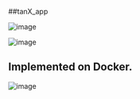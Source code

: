 ##tanX_app

![image](https://github.com/user-attachments/assets/b3dd304a-fd24-456e-98f9-694696369189)


![image](https://github.com/user-attachments/assets/29384546-7d46-48ac-9f71-e23892c7f08a)

## Implemented on Docker.
![image](https://github.com/user-attachments/assets/160ce61c-596e-4236-95ff-3a33e4747b46)

